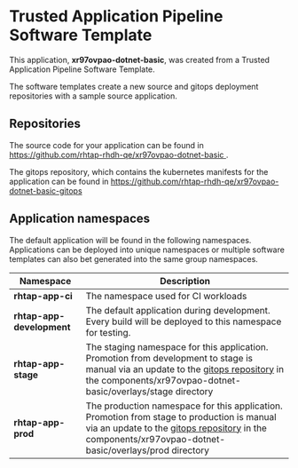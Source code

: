 # Trusted Application Pipeline Software Template

This application, **xr97ovpao-dotnet-basic**, was created from a Trusted Application Pipeline Software Template.

The software templates create a new source and gitops deployment repositories with a sample source application. 

## Repositories

The source code for your application can be found in [https://github.com/rhtap-rhdh-qe/xr97ovpao-dotnet-basic ](https://github.com/rhtap-rhdh-qe/xr97ovpao-dotnet-basic ).
 
The gitops repository, which contains the kubernetes manifests for the application can be found in 
[https://github.com/rhtap-rhdh-qe/xr97ovpao-dotnet-basic-gitops ](https://github.com/rhtap-rhdh-qe/xr97ovpao-dotnet-basic-gitops ) 

## Application namespaces 

The default application will be found in the following namespaces. Applications can be deployed into unique namespaces or multiple software templates can also bet generated into the same group namespaces.  

|  Namespace   |  Description   |  
| -------- | -------- |
| **rhtap-app-ci** | The namespace used for CI workloads |
| **rhtap-app-development** | The default application during development. Every build will be deployed to this namespace for testing. |
| **rhtap-app-stage** | The staging namespace for this application. Promotion from development to stage is manual via an update to the [gitops repository](https://github.com/rhtap-rhdh-qe/xr97ovpao-dotnet-basic-gitops ) in the components/xr97ovpao-dotnet-basic/overlays/stage directory |
| **rhtap-app-prod** | The production namespace for this application. Promotion from stage to production is manual via an update to the [gitops repository](https://github.com/rhtap-rhdh-qe/xr97ovpao-dotnet-basic-gitops ) in the components/xr97ovpao-dotnet-basic/overlays/prod directory |